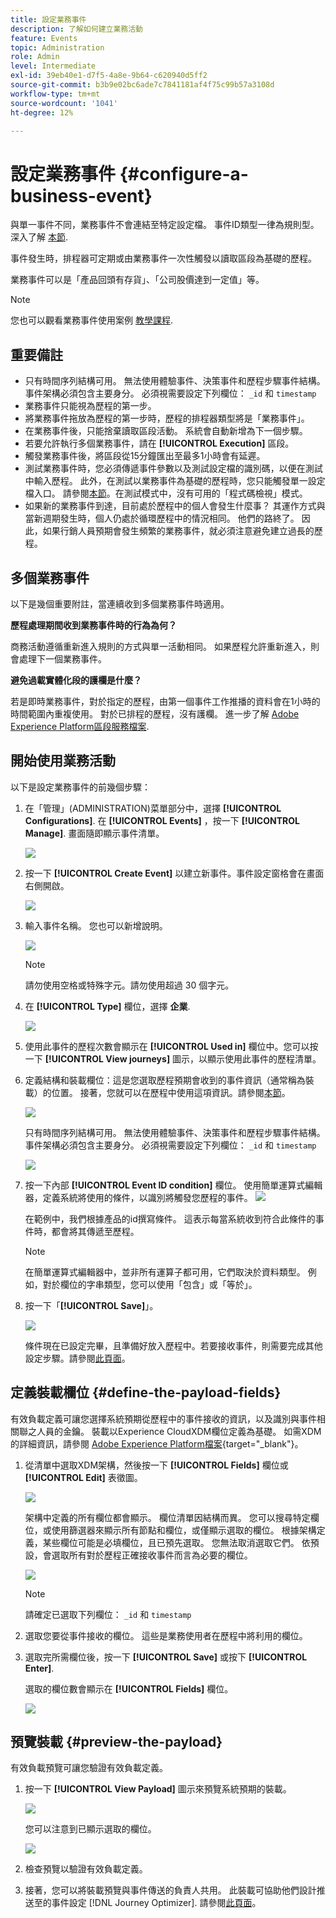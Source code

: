 ```yaml
---
title: 設定業務事件
description: 了解如何建立業務活動
feature: Events
topic: Administration
role: Admin
level: Intermediate
exl-id: 39eb40e1-d7f5-4a8e-9b64-c620940d5ff2
source-git-commit: b3b9e02bc6ade7c7841181af4f75c99b57a3108d
workflow-type: tm+mt
source-wordcount: '1041'
ht-degree: 12%

---
```


# 設定業務事件 {#configure-a-business-event}

與單一事件不同，業務事件不會連結至特定設定檔。 事件ID類型一律為規則型。 深入了解 [本節](../event/about-events.md).

事件發生時，排程器可定期或由業務事件一次性觸發以讀取區段為基礎的歷程。

業務事件可以是「產品回頭有存貨」、「公司股價達到一定值」等。

>[!NOTE]
>
>您也可以觀看業務事件使用案例 [教學課程](https://experienceleague.adobe.com/docs/journey-optimizer-learn/tutorials/create-journeys/use-case-business-event.html).

## 重要備註

* 只有時間序列結構可用。 無法使用體驗事件、決策事件和歷程步驟事件結構。 事件架構必須包含主要身分。 必須視需要設定下列欄位： `_id` 和 `timestamp`
* 業務事件只能視為歷程的第一步。
* 將業務事件拖放為歷程的第一步時，歷程的排程器類型將是「業務事件」。
* 在業務事件後，只能捨棄讀取區段活動。 系統會自動新增為下一個步驟。
* 若要允許執行多個業務事件，請在 **[!UICONTROL Execution]** 區段。
* 觸發業務事件後，將區段從15分鐘匯出至最多1小時會有延遲。
* 測試業務事件時，您必須傳遞事件參數以及測試設定檔的識別碼，以便在測試中輸入歷程。 此外，在測試以業務事件為基礎的歷程時，您只能觸發單一設定檔入口。 請參閱[本節](../building-journeys/testing-the-journey.md#test-business)。在測試模式中，沒有可用的「程式碼檢視」模式。
* 如果新的業務事件到達，目前處於歷程中的個人會發生什麼事？ 其運作方式與當新週期發生時，個人仍處於循環歷程中的情況相同。 他們的路終了。 因此，如果行銷人員預期會發生頻繁的業務事件，就必須注意避免建立過長的歷程。

## 多個業務事件

以下是幾個重要附註，當連續收到多個業務事件時適用。

**歷程處理期間收到業務事件時的行為為何？**

商務活動遵循重新進入規則的方式與單一活動相同。 如果歷程允許重新進入，則會處理下一個業務事件。

**避免過載實體化段的護欄是什麼？**

若是即時業務事件，對於指定的歷程，由第一個事件工作推播的資料會在1小時的時間範圍內重複使用。 對於已排程的歷程，沒有護欄。 進一步了解 [Adobe Experience Platform區段服務檔案](https://experienceleague.adobe.com/docs/experience-platform/segmentation/home.html).

## 開始使用業務活動

以下是設定業務事件的前幾個步驟：

1. 在「管理」(ADMINISTRATION)菜單部分中，選擇 **[!UICONTROL Configurations]**. 在  **[!UICONTROL Events]** ，按一下 **[!UICONTROL Manage]**. 畫面隨即顯示事件清單。

   ![](../assets/jo-event1.png)

1. 按一下 **[!UICONTROL Create Event]** 以建立新事件。事件設定窗格會在畫面右側開啟。

   ![](../assets/jo-event2.png)

1. 輸入事件名稱。 您也可以新增說明。

   ![](../assets/jo-event3-business.png)

   >[!NOTE]
   >
   >請勿使用空格或特殊字元。請勿使用超過 30 個字元。

1. 在 **[!UICONTROL Type]** 欄位，選擇 **企業**.

   ![](../assets/jo-event3bis-business.png)

1. 使用此事件的歷程次數會顯示在 **[!UICONTROL Used in]** 欄位中。您可以按一下 **[!UICONTROL View journeys]** 圖示，以顯示使用此事件的歷程清單。

1. 定義結構和裝載欄位：這是您選取歷程預期會收到的事件資訊（通常稱為裝載）的位置。 接著，您就可以在歷程中使用這項資訊。請參閱[本節](../event/about-creating-business.md#define-the-payload-fields)。

   ![](../assets/jo-event5-business.png)

   只有時間序列結構可用。 無法使用體驗事件、決策事件和歷程步驟事件結構。 事件架構必須包含主要身分。 必須視需要設定下列欄位： `_id` 和 `timestamp`

   ![](../assets/test-profiles-4.png)

1. 按一下內部 **[!UICONTROL Event ID condition]** 欄位。 使用簡單運算式編輯器，定義系統將使用的條件，以識別將觸發您歷程的事件。
   ![](../assets/jo-event6-business.png)

   在範例中，我們根據產品的id撰寫條件。 這表示每當系統收到符合此條件的事件時，都會將其傳遞至歷程。

   >[!NOTE]
   >
   >在簡單運算式編輯器中，並非所有運算子都可用，它們取決於資料類型。 例如，對於欄位的字串類型，您可以使用「包含」或「等於」。

1. 按一下「**[!UICONTROL Save]**」。

   ![](../assets/journey7-business.png)

   條件現在已設定完畢，且準備好放入歷程中。若要接收事件，則需要完成其他設定步驟。請參閱[此頁面](../event/additional-steps-to-send-events-to-journey-orchestration.md)。

## 定義裝載欄位 {#define-the-payload-fields}

有效負載定義可讓您選擇系統預期從歷程中的事件接收的資訊，以及識別與事件相關聯之人員的金鑰。 裝載以Experience CloudXDM欄位定義為基礎。 如需XDM的詳細資訊，請參閱 [Adobe Experience Platform檔案](https://experienceleague.adobe.com/docs/experience-platform/xdm/home.html){target=&quot;_blank&quot;}。

1. 從清單中選取XDM架構，然後按一下 **[!UICONTROL Fields]** 欄位或 **[!UICONTROL Edit]** 表徵圖。

   ![](../assets/journey8-business.png)

   架構中定義的所有欄位都會顯示。 欄位清單因結構而異。 您可以搜尋特定欄位，或使用篩選器來顯示所有節點和欄位，或僅顯示選取的欄位。 根據架構定義，某些欄位可能是必填欄位，且已預先選取。 您無法取消選取它們。 依預設，會選取所有對於歷程正確接收事件而言為必要的欄位。

   ![](../assets/journey9-business.png)

   >[!NOTE]
   >
   > 請確定已選取下列欄位： `_id` 和 `timestamp`

1. 選取您要從事件接收的欄位。 這些是業務使用者在歷程中將利用的欄位。

1. 選取完所需欄位後，按一下 **[!UICONTROL Save]** 或按下 **[!UICONTROL Enter]**.

   選取的欄位數會顯示在 **[!UICONTROL Fields]** 欄位。

   ![](../assets/journey12-business.png)

## 預覽裝載 {#preview-the-payload}

有效負載預覽可讓您驗證有效負載定義。

1. 按一下 **[!UICONTROL View Payload]** 圖示來預覽系統預期的裝載。

   ![](../assets/journey13-business.png)

   您可以注意到已顯示選取的欄位。

   ![](../assets/journey14-business.png)

1. 檢查預覽以驗證有效負載定義。

1. 接著，您可以將裝載預覽與事件傳送的負責人共用。 此裝載可協助他們設計推送至的事件設定 [!DNL Journey Optimizer]. 請參閱[此頁面](../event/additional-steps-to-send-events-to-journey-orchestration.md)。
